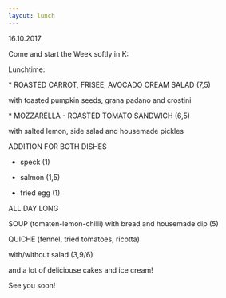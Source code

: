 ```yaml
---
layout: lunch
---
```



16.10.2017

Come and start the Week softly in K:

Lunchtime:

\* ROASTED CARROT, FRISEE, AVOCADO CREAM SALAD (7,5)

with toasted pumpkin seeds, grana padano and crostini

\* MOZZARELLA - ROASTED TOMATO SANDWICH (6,5)

with salted lemon, side salad and housemade pickles

ADDITION FOR BOTH DISHES

+ speck (1)

+ salmon (1,5)

+ fried egg (1)

ALL DAY LONG

SOUP (tomaten-lemon-chilli) with bread and housemade dip (5)

QUICHE (fennel, tried tomatoes, ricotta)

with/without salad (3,9/6)

and a lot of deliciouse cakes and ice cream!

See you soon!